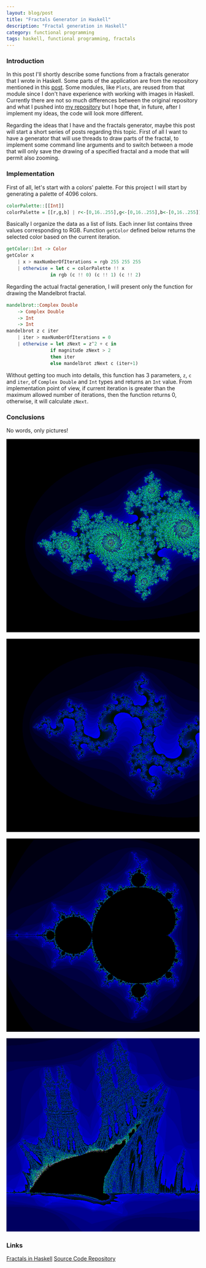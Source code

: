 ```yaml
---
layout: blog/post
title: "Fractals Generator in Haskell"
description: "Fractal generation in Haskell"
category: functional programming
tags: haskell, functional programming, fractals
---
```


### Introduction

In this post I'll shortly describe some functions from a fractals generator that I wrote in Haskell. Some parts of the application are from the repository mentioned in this [post][1]. Some modules, like `Plots`, are reused from that module since I don't have experience with working with images in Haskell.
Currently there are not so much differences between the original repository and what I pushed into [my repository][2] but I hope that, in future, after I implement my ideas, the code will look more different. 

Regarding the ideas that I have and the fractals generator, maybe this post will start a short series of posts regarding this topic. First of all I want to have a generator that will use threads to draw parts of the fractal, to implement some command line arguments and to switch between a mode that will only save the drawing of a specified fractal and a mode that will permit also zooming.

### Implementation

First of all, let's start with a colors' palette. For this project I will start by generating a palette of 4096 colors. 

```haskell
colorPalette::[[Int]]
colorPalette = [[r,g,b] | r<-[0,16..255],g<-[0,16..255],b<-[0,16..255]]
```

Basically I organize the data as a list of lists. Each inner list contains three values corresponding to RGB. Function `getColor` defined below returns the selected color based on the current iteration.

```haskell
getColor::Int -> Color
getColor x
    | x > maxNumberOfIterations = rgb 255 255 255
    | otherwise = let c = colorPalette !! x
                in rgb (c !! 0) (c !! 1) (c !! 2)
```

Regarding the actual fractal generation, I will present only the function for drawing the Mandelbrot fractal.

```haskell
mandelbrot::Complex Double
    -> Complex Double
    -> Int
    -> Int
mandelbrot z c iter
    | iter > maxNumberOfIterations = 0
    | otherwise = let zNext = z^2 + c in
                if magnitude zNext > 2
                then iter
                else mandelbrot zNext c (iter+1)
```
Without getting too much into details, this function has 3 parameters, `z`, `c` and `iter`, of `Complex Double` and `Int` types and returns an `Int` value. From implementation point of view, if current iteration is greater than the maximum allowed number of iterations, then the function returns 0, otherwise, it will calculate `zNext`.

### Conclusions

No words, only pictures!

![Julia Fractal][img_julia]

![Julia Fractal][img_julia2]

![Mandelbrot Fractal][img_mandelbrot]

![Burning Ship Fractal][img_ship]

### Links

[Fractals in Haskell][1]
[Source Code Repository][2]

[img_julia]:../img/blog/julia.png "Julia fractal"
[img_julia2]:../img/blog/julia2.png "Julia fractal"
[img_mandelbrot]:../img/blog/mandelbrot.png "Mandelbrot fractal"
[img_ship]:../img/blog/ship.png "Burning Ship fractal"

[1]: https://gregheartsfield.com/fractal-hs/

[2]: https://github.com/ardeleanasm/project-fractals
